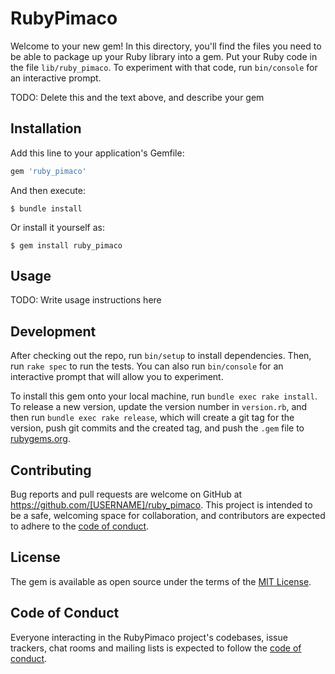 # RubyPimaco

Welcome to your new gem! In this directory, you'll find the files you need to be able to package up your Ruby library into a gem. Put your Ruby code in the file `lib/ruby_pimaco`. To experiment with that code, run `bin/console` for an interactive prompt.

TODO: Delete this and the text above, and describe your gem

## Installation

Add this line to your application's Gemfile:

```ruby
gem 'ruby_pimaco'
```

And then execute:

    $ bundle install

Or install it yourself as:

    $ gem install ruby_pimaco

## Usage

TODO: Write usage instructions here

## Development

After checking out the repo, run `bin/setup` to install dependencies. Then, run `rake spec` to run the tests. You can also run `bin/console` for an interactive prompt that will allow you to experiment.

To install this gem onto your local machine, run `bundle exec rake install`. To release a new version, update the version number in `version.rb`, and then run `bundle exec rake release`, which will create a git tag for the version, push git commits and the created tag, and push the `.gem` file to [rubygems.org](https://rubygems.org).

## Contributing

Bug reports and pull requests are welcome on GitHub at https://github.com/[USERNAME]/ruby_pimaco. This project is intended to be a safe, welcoming space for collaboration, and contributors are expected to adhere to the [code of conduct](https://github.com/[USERNAME]/ruby_pimaco/blob/master/CODE_OF_CONDUCT.md).

## License

The gem is available as open source under the terms of the [MIT License](https://opensource.org/licenses/MIT).

## Code of Conduct

Everyone interacting in the RubyPimaco project's codebases, issue trackers, chat rooms and mailing lists is expected to follow the [code of conduct](https://github.com/[USERNAME]/ruby_pimaco/blob/master/CODE_OF_CONDUCT.md).
